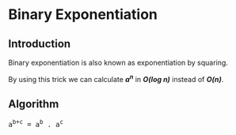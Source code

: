 # Binary Exponentiation
## Introduction
Binary exponentiation is also known as exponentiation by squaring.

By using this trick we can calculate _**a<sup>n</sup>**_ in _**O(log n)**_ instead of _**O(n)**_.
## Algorithm
<pre>
a<sup>b+c</sup> = a<sup>b</sup> . a<sup>c</sup>
</pre>
